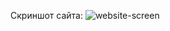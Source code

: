 Скриншот сайта:
![website-screen](https://github.com/Inv1see/portfolio/assets/143497482/8b172005-2785-4594-9349-0ddd89f6865a)
